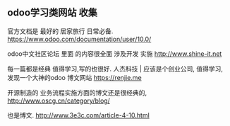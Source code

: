 ## odoo学习类网站 收集

官方文档是 最好的 居家旅行 日常必备.
https://www.odoo.com/documentation/user/10.0/

odoo中文社区论坛  里面 的内容很全面 涉及开发 实施
http://www.shine-it.net

每一篇都是经典 值得学习,写的也很好. 人杰科技 | 应该是个创业公司, 值得学习,
发现一个大神的odoo 博文网站 https://renjie.me


开源制造的 业务流程实施方面的博文还是很经典的,
http://www.oscg.cn/category/blog/

也是博文.
http://www.3e3c.com/article-4-10.html


